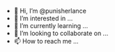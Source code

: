 - 👋 Hi, I’m @punisherlance
- 👀 I’m interested in ...
- 🌱 I’m currently learning ...
- 💞️ I’m looking to collaborate on ...
- 📫 How to reach me ...

<!---
punisherlance/punisherlance is a ✨ special ✨ repository because its `README.md` (this file) appears on your GitHub profile.
You can click the Preview link to take a look at your changes.
--->
